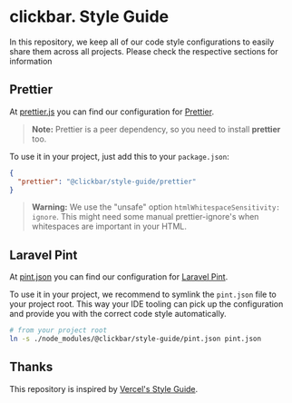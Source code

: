 # clickbar. Style Guide

In this repository, we keep all of our code style configurations to easily share them across all projects.
Please check the respective sections for information

## Prettier

At [prettier.js](./prettier.js) you can find our configuration for [Prettier](https://prettier.io).

> **Note:**
> Prettier is a peer dependency, so you need to install **prettier** too.

To use it in your project, just add this to your `package.json`:

```json
{
  "prettier": "@clickbar/style-guide/prettier"
}
```

> **Warning:**
> We use the "unsafe" option `htmlWhitespaceSensitivity: ignore`. This might need some manual prettier-ignore's
> when whitespaces are important in your HTML.

## Laravel Pint

At [pint.json](./pint.json) you can find our configuration for [Laravel Pint](https://github.com/laravel/pint).

To use it in your project, we recommend to symlink the `pint.json` file to your project root.
This way your IDE tooling can pick up the configuration and provide you with the correct code style automatically.

```bash
# from your project root
ln -s ./node_modules/@clickbar/style-guide/pint.json pint.json
```

## Thanks

This repository is inspired by [Vercel's Style Guide](https://github.com/vercel/style-guide).
